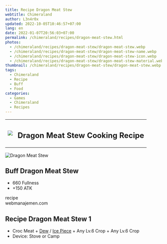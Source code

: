 ```yaml
---
title: Recipe Dragon Meat Stew
webtitle: Chimeraland
author: L3n4r0x
updated: 2022-10-05T10:46:57+07:00
lang: en
date: 2022-01-07T20:56:03+07:00
permalink: /chimeraland/recipes/dragon-meat-stew.html
photos:
  - /chimeraland/recipes/dragon-meat-stew/dragon-meat-stew.webp
  - /chimeraland/recipes/dragon-meat-stew/dragon-meat-stew-name.webp
  - /chimeraland/recipes/dragon-meat-stew/dragon-meat-stew-icon.webp
  - /chimeraland/recipes/dragon-meat-stew/dragon-meat-stew-material.webp
thumbnail: /chimeraland/recipes/dragon-meat-stew/dragon-meat-stew.webp
tags:
  - Chimeraland
  - Recipe
  - Buff
  - Food
categories:
  - Games
  - Chimeraland
  - Recipes
---
```


<section id="bootstrap-wrapper">
  <link
    rel="stylesheet"
    href="https://cdn.statically.io/gh/dimaslanjaka/Web-Manajemen/40ac3225/css/bootstrap-4.5-wrapper.css"
  />
  <div class="row mb-2">
    <div class="col-md-12 mb-2">
      <table class="table" id="post-info">
        <tbody>
          <tr>
            <td>
              <img
                class="d-inline-block me-2"
                src="/chimeraland/recipes/dragon-meat-stew/dragon-meat-stew-icon.webp"
                width="auto"
                height="auto"
              />
            </td>
            <td><h1 class="fs-5">Dragon Meat Stew Cooking Recipe</h1></td>
          </tr>
        </tbody>
      </table>
    </div>
  </div>
  <div class="card mb-2">
    <div class="row g-0">
      <div class="col-sm-4 position-relative mb-2">
        <img
          src="/chimeraland/recipes/dragon-meat-stew/dragon-meat-stew-material.webp"
          class="card-img fit-cover w-100 h-100"
          alt="Dragon Meat Stew"
          data-fancybox="true"
        />
      </div>
      <div class="col-sm-8 mb-2">
        <div class="card-body">
          <h2 class="card-title fs-5">Buff Dragon Meat Stew</h2>
          <div class="card-text">
            <ul>
              <li>660 Fullness</li>
              <li>+150 ATK</li>
            </ul>
          </div>
          <span class="badge rounded-pill bg-dark text-white">recipe</span>
        </div>
        <div class="card-footer text-end text-muted">webmanajemen.com</div>
      </div>
    </div>
  </div>
  <div class="row mb-2">
    <div class="col-12 col-lg-6 recipe-item mb-2">
      <div class="card">
        <div class="card-body">
          <h2 class="card-title fs-5">Recipe Dragon Meat Stew 1</h2>
          <div class="card-text">
            <ul>
              <li>
                Croc Meat<span> + </span
                ><a
                  class="text-decoration-none"
                  href="/chimeraland/materials/dew.html"
                  >Dew</a
                ><span> / </span
                ><a
                  class="text-decoration-none"
                  href="/chimeraland/materials/ice-piece.html"
                  >Ice Piece</a
                ><span> + </span>Any Lv.6 Crop<span> + </span>Any Lv.6 Crop
              </li>
              <li>Device: Stove or Camp</li>
            </ul>
          </div>
        </div>
      </div>
    </div>
  </div>
</section>